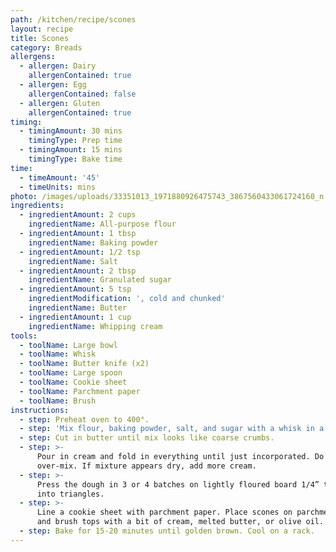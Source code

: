 ```yaml
---
path: /kitchen/recipe/scones
layout: recipe
title: Scones
category: Breads
allergens:
  - allergen: Dairy
    allergenContained: true
  - allergen: Egg
    allergenContained: false
  - allergen: Gluten
    allergenContained: true
timing:
  - timingAmount: 30 mins
    timingType: Prep time
  - timingAmount: 15 mins
    timingType: Bake time
time:
  - timeAmount: '45'
  - timeUnits: mins
photo: /images/uploads/33351013_1971880926475743_3867560433061724160_n.jpg
ingredients:
  - ingredientAmount: 2 cups
    ingredientName: All-purpose flour
  - ingredientAmount: 1 tbsp
    ingredientName: Baking powder
  - ingredientAmount: 1/2 tsp
    ingredientName: Salt
  - ingredientAmount: 2 tbsp
    ingredientName: Granulated sugar
  - ingredientAmount: 5 tsp
    ingredientModification: ', cold and chunked'
    ingredientName: Butter
  - ingredientAmount: 1 cup
    ingredientName: Whipping cream
tools:
  - toolName: Large bowl
  - toolName: Whisk
  - toolName: Butter knife (x2)
  - toolName: Large spoon
  - toolName: Cookie sheet
  - toolName: Parchment paper
  - toolName: Brush
instructions:
  - step: Preheat oven to 400°.
  - step: 'Mix flour, baking powder, salt, and sugar with a whisk in a big bowl.'
  - step: Cut in butter until mix looks like coarse crumbs.
  - step: >-
      Pour in cream and fold in everything until just incorporated. Do not
      over-mix. If mixture appears dry, add more cream.
  - step: >-
      Press the dough in 3 or 4 batches on lightly floured board 1/4” thick. Cut
      into triangles.
  - step: >-
      Line a cookie sheet with parchment paper. Place scones on parchment paper
      and brush tops with a bit of cream, melted butter, or olive oil.
  - step: Bake for 15-20 minutes until golden brown. Cool on a rack.
---
```

